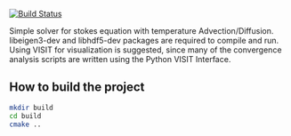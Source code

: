 
[![Build Status](https://travis-ci.org/TedStudley/mc-mini.svg?branch=build_system_replacement)](https://travis-ci.org/TedStudley/mc-mini)

Simple solver for stokes equation with temperature Advection/Diffusion. 
libeigen3-dev and libhdf5-dev packages are required to compile and run.
Using VISIT for visualization is suggested, since many of the convergence analysis scripts are written using the Python VISIT Interface.

How to build the project
---
```bash
mkdir build
cd build
cmake ..
```
